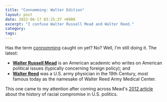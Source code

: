 ```yaml
---
title: "Connomming: Walter Edition"
layout: post
date: 2022-06-17 03:25:37 +0900
excerpt: "I confuse Walter Russell Mead and Walter Reed."
category: 
tags: 
---
```


Has the term [connomming][] caught on yet? No? Well, I'm still doing it. The latest:

- [**Walter Russell Mead**][mead] is an American academic who writes on American political issues (typically concerning foreign policy);
  and
- [**Walter Reed**][reed] was a U.S. army physician in the 19th Century, most famous today as the namesake of Walter Reed Army Medical Center.

This one came to my attention after coming across Mead's [2012 article][article] about the history of racial compromise in U.S. politics.

[connomming]: https://articles.inqk.net/2018/09/23/connomming.html "Read the original post where I introduced the term 'connomming'"

[mead]: https://en.wikipedia.org/wiki/Walter_Russell_Mead "Read the Wikipedia article on Walter Russell Mead"

[reed]: https://en.m.wikipedia.org/wiki/Walter_Reed "Read the Wikipedia article on Walter Reed"

[article]: https://www.the-american-interest.com/2012/08/10/the-last-compromise/ "Read 'The Last Compromise'"
